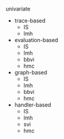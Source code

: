 
univariate

- trace-based
  - IS
  - lmh
- evaluation-based
  - IS
  - lmh
  - bbvi
  - hmc
- graph-based
  - IS
  - lmh
  - bbvi
  - hmc
- handler-based
  - IS
  - lmh
  - svi
  - hmc